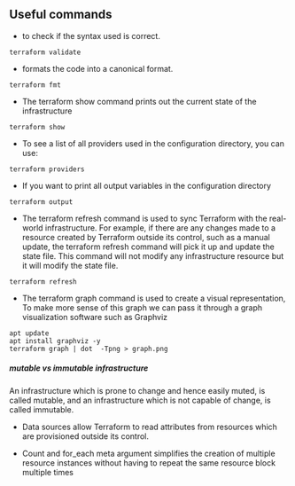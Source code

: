 ## Useful commands

- to check if the syntax used is correct.
```shell
terraform validate
```

- formats the code into a canonical format.
```shell
terraform fmt
```
- The terraform show command prints out the current state of the infrastructure

```shell
terraform show
```

- To see a list of all providers used in the configuration directory, you can use:

```shell
terraform providers
```

- If you want to print all output variables in the configuration directory

```shell
terraform output
```

- The terraform refresh command is used to sync Terraform with the real-world infrastructure. For example, if there are any changes made to a resource created by Terraform outside its control, such as a manual update, the terraform refresh command will pick it up and update the state file. This command will not modify any infrastructure resource but it will modify the state file.

```shell
terraform refresh
```

- The terraform graph command is used to create a visual representation, To make more sense of this graph we can pass it through a graph visualization software such as Graphviz

```shell
apt update 
apt install graphviz -y
terraform graph | dot  -Tpng > graph.png
```

##### mutable vs immutable infrastructure
An infrastructure which is prone to change and hence easily muted, is called mutable, and an infrastructure which is not capable of change, is called immutable.


- Data sources allow Terraform to read attributes from resources which are provisioned outside its control.


- Count and for_each meta argument simplifies the creation of multiple resource instances without having to repeat the same resource block multiple times